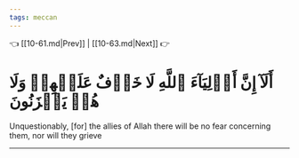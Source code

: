 ```yaml
---
tags: meccan
---
```


👈 [[10-61.md|Prev]] | [[10-63.md|Next]] 👉

# أَلَآ إِنَّ أَوۡلِيَآءَ ٱللَّهِ لَا خَوۡفٌ عَلَيۡهِمۡ وَلَا هُمۡ يَحۡزَنُونَ

Unquestionably, [for] the allies of Allah there will be no fear concerning them, nor will they grieve

---

